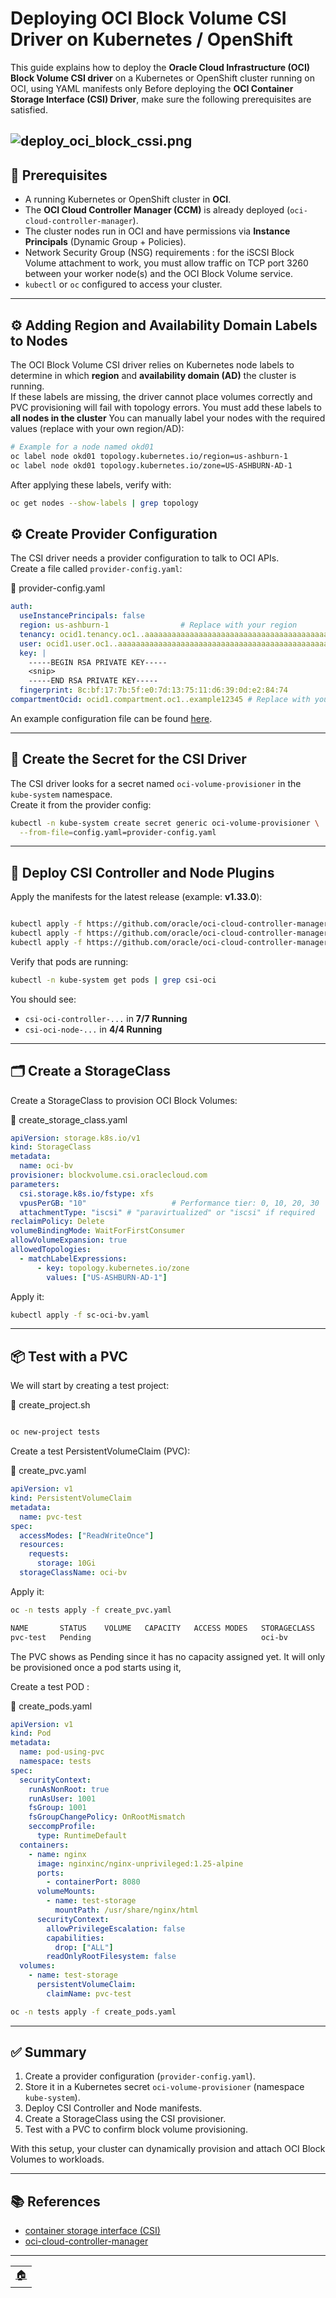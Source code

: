 # Deploying OCI Block Volume CSI Driver on Kubernetes / OpenShift

This guide explains how to deploy the **Oracle Cloud Infrastructure (OCI) Block Volume CSI driver** on a Kubernetes or OpenShift cluster running on OCI, using YAML manifests only 
Before deploying the **OCI Container Storage Interface (CSI) Driver**, make sure the following prerequisites are satisfied.

![deploy_oci_block_cssi.png](imgs/deploy_oci_block_cssi.png)
---

## 📝 Prerequisites

- A running Kubernetes or OpenShift cluster in **OCI**.
- The **OCI Cloud Controller Manager (CCM)** is already deployed (`oci-cloud-controller-manager`).
- The cluster nodes run in OCI and have permissions via **Instance Principals** (Dynamic Group + Policies).
- Network Security Group (NSG) requirements : for the iSCSI Block Volume attachment to work, you must allow traffic on TCP port 3260 between your worker node(s) and the OCI Block Volume service.
- `kubectl` or `oc` configured to access your cluster.

---

## ⚙️ Adding Region and Availability Domain Labels to Nodes

The OCI Block Volume CSI driver relies on Kubernetes node labels to determine in which **region** and **availability domain (AD)** the cluster is running.  
If these labels are missing, the driver cannot place volumes correctly and PVC provisioning will fail with topology errors.
You must add these labels to **all nodes in the cluster**
You can manually label your nodes with the required values (replace with your own region/AD):

```bash
# Example for a node named okd01
oc label node okd01 topology.kubernetes.io/region=us-ashburn-1
oc label node okd01 topology.kubernetes.io/zone=US-ASHBURN-AD-1
```

After applying these labels, verify with:

```bash
oc get nodes --show-labels | grep topology
```


## ⚙️ Create Provider Configuration

The CSI driver needs a provider configuration to talk to OCI APIs.  
Create a file called `provider-config.yaml`:

📄 provider-config.yaml
```yaml
auth:
  useInstancePrincipals: false
  region: us-ashburn-1                # Replace with your region
  tenancy: ocid1.tenancy.oc1..aaaaaaaaaaaaaaaaaaaaaaaaaaaaaaaaaaaaaaaaaaaaaaaaaaaaaaaaaaaa
  user: ocid1.user.oc1..aaaaaaaaaaaaaaaaaaaaaaaaaaaaaaaaaaaaaaaaaaaaaaaaaaaaaaaaaaaa
  key: |
    -----BEGIN RSA PRIVATE KEY-----
    <snip>
    -----END RSA PRIVATE KEY-----
  fingerprint: 8c:bf:17:7b:5f:e0:7d:13:75:11:d6:39:0d:e2:84:74
compartmentOcid: ocid1.compartment.oc1..example12345 # Replace with your comportment OCID
```

An example configuration file can be found [here](https://github.com/oracle/oci-cloud-controller-manager/blob/master/manifests/provider-config-example.yaml).


---

## 🔑 Create the Secret for the CSI Driver

The CSI driver looks for a secret named `oci-volume-provisioner` in the `kube-system` namespace.  
Create it from the provider config:

```bash
kubectl -n kube-system create secret generic oci-volume-provisioner \
  --from-file=config.yaml=provider-config.yaml
```

---

## 🚀 Deploy CSI Controller and Node Plugins

Apply the manifests for the latest release (example: **v1.33.0**):

```bash

kubectl apply -f https://github.com/oracle/oci-cloud-controller-manager/releases/download/v1.33.0/oci-csi-controller-driver.yaml
kubectl apply -f https://github.com/oracle/oci-cloud-controller-manager/releases/download/v1.33.0/oci-csi-node-driver.yaml
kubectl apply -f https://github.com/oracle/oci-cloud-controller-manager/releases/download/v1.33.0/oci-csi-node-rbac.yaml
```

Verify that pods are running:

```bash
kubectl -n kube-system get pods | grep csi-oci
```

You should see:
- `csi-oci-controller-...` in **7/7 Running**
- `csi-oci-node-...` in **4/4 Running**

---

## 🗂️ Create a StorageClass

Create a StorageClass to provision OCI Block Volumes:

📄 create_storage_class.yaml
```yaml
apiVersion: storage.k8s.io/v1
kind: StorageClass
metadata:
  name: oci-bv
provisioner: blockvolume.csi.oraclecloud.com
parameters:
  csi.storage.k8s.io/fstype: xfs
  vpusPerGB: "10"                   # Performance tier: 0, 10, 20, 30
  attachmentType: "iscsi" # "paravirtualized" or "iscsi" if required
reclaimPolicy: Delete
volumeBindingMode: WaitForFirstConsumer
allowVolumeExpansion: true
allowedTopologies:
  - matchLabelExpressions:
      - key: topology.kubernetes.io/zone
        values: ["US-ASHBURN-AD-1"]
```

Apply it:

```bash
kubectl apply -f sc-oci-bv.yaml
```

---

## 📦 Test with a PVC

We will start by creating a test project:

📄 create_project.sh
```bash

oc new-project tests

```

Create a test PersistentVolumeClaim (PVC):

📄 create_pvc.yaml
```yaml
apiVersion: v1
kind: PersistentVolumeClaim
metadata:
  name: pvc-test
spec:
  accessModes: ["ReadWriteOnce"]
  resources:
    requests:
      storage: 10Gi
  storageClassName: oci-bv
```

Apply it:

```bash
oc -n tests apply -f create_pvc.yaml

NAME       STATUS    VOLUME   CAPACITY   ACCESS MODES   STORAGECLASS   VOLUMEATTRIBUTESCLASS   AGE
pvc-test   Pending                                      oci-bv         <unset>                 1m

```
The PVC shows as Pending since it has no capacity assigned yet. It will only be provisioned once a pod starts using it,

Create a test POD :

📄 create_pods.yaml
```yaml
apiVersion: v1
kind: Pod
metadata:
  name: pod-using-pvc
  namespace: tests
spec:
  securityContext:
    runAsNonRoot: true
    runAsUser: 1001
    fsGroup: 1001
    fsGroupChangePolicy: OnRootMismatch
    seccompProfile:
      type: RuntimeDefault
  containers:
    - name: nginx
      image: nginxinc/nginx-unprivileged:1.25-alpine
      ports:
        - containerPort: 8080
      volumeMounts:
        - name: test-storage
          mountPath: /usr/share/nginx/html
      securityContext:
        allowPrivilegeEscalation: false
        capabilities:
          drop: ["ALL"]
        readOnlyRootFilesystem: false
  volumes:
    - name: test-storage
      persistentVolumeClaim:
        claimName: pvc-test
```

```bash
oc -n tests apply -f create_pods.yaml

```

---

## ✅ Summary

1. Create a provider configuration (`provider-config.yaml`).
2. Store it in a Kubernetes secret `oci-volume-provisioner` (namespace `kube-system`).
3. Deploy CSI Controller and Node manifests.
4. Create a StorageClass using the CSI provisioner.
5. Test with a PVC to confirm block volume provisioning.

With this setup, your cluster can dynamically provision and attach OCI Block Volumes to workloads.

---

## 📚 References

- [container storage interface (CSI)](https://github.com/oracle/oci-cloud-controller-manager/blob/master/container-storage-interface.md)
- [oci-cloud-controller-manager](https://github.com/oracle/oci-cloud-controller-manager)


---
<table>
<tr style="border: 0px transparent">
	<td style="border: 0px transparent"><a href="../README.md" title="home">🏠</a></td>
</tr>
</tr>

</table>